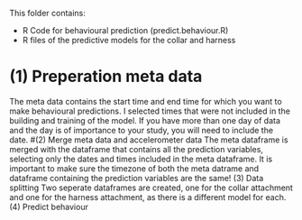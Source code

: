 This folder contains:
- R Code for behavioural prediction (predict.behaviour.R)
- R files of the predictive models for the collar and harness
# (1) Preperation meta data
The meta data contains the start time and end time for which you want to make behavioural predictions. I selected times that were not included in the building and training of the model. If you have more than one day of data and the day is of importance to your study, you will need to include the date.
#(2) Merge meta data and accelerometer data
The meta dataframe is merged with the dataframe that contains all the prediction variables, selecting only the dates and times included in the meta dataframe.
It is important to make sure the timezone of both the meta datrame and dataframe containing the prediction variables are the same!
(3) Data splitting
Two seperate dataframes are created, one for the collar attachment and one for the harness attachment, as there is a different model for each.
(4) Predict behaviour
